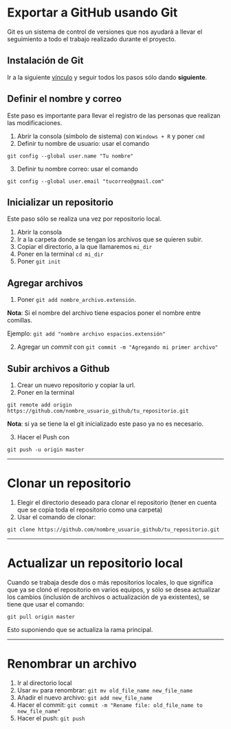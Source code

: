 # Exportar a GitHub usando Git
Git es un sistema de control de versiones que nos ayudará a llevar el seguimiento a todo el trabajo realizado durante el proyecto.
## Instalación de Git
Ir a la siguiente [vínculo](https://git-scm.com/download/win) y seguir todos los pasos sólo dando **siguiente**.

## Definir el nombre y correo
Este paso es importante para llevar el registro de las personas que realizan las modificaciones.

1. Abrir la consola (símbolo de sistema) con `Windows + R` y poner `cmd`
2. Definir tu nombre de usuario: usar el comando

`git config --global user.name "Tu nombre"`

3. Definir tu nombre correo: usar el comando

`git config --global user.email "tucorreo@gmail.com"`

## Inicializar un repositorio
Este paso sólo se realiza una vez por repositorio local.
1. Abrir la consola
2. Ir a la carpeta donde se tengan los archivos que se quieren subir.
3. Copiar el directorio, a la que llamaremos `mi_dir`
4. Poner en la terminal `cd mi_dir`
4. Poner `git init`

## Agregar archivos
1. Poner `git add nombre_archivo.extensión`. 

**Nota**: Si el nombre del archivo tiene espacios poner el nombre entre comillas.

Ejemplo: `git add "nombre archivo espacios.extensión"`

2. Agregar un *commit* con `git commit -m "Agregando mi primer archivo"`

## Subir archivos a Github
1. Crear un nuevo repositorio y copiar la url.
2. Poner en la terminal

`git remote add origin https://github.com/nombre_usuario_github/tu_repositorio.git`

**Nota**: si ya se tiene la el git inicializado este paso ya no es necesario.

3. Hacer el Push con

`git push -u origin master`

---

# Clonar un repositorio
1. Elegir el directorio deseado para clonar el repositorio (tener en cuenta que se copia toda el repositorio como una carpeta)
2. Usar el comando de clonar:

`git clone https://github.com/nombre_usuario_github/tu_repositorio.git`

---

# Actualizar un repositorio local
Cuando se trabaja desde dos o más repositorios locales, lo que significa que ya se clonó el repositorio en varios equipos, y sólo se desea actualizar los cambios (inclusión de archivos o actualización de ya existentes), se tiene que usar el comando:

`git pull origin master`

Esto suponiendo que se actualiza la rama principal.

---

# Renombrar un archivo
1. Ir al directorio local
2. Usar `mv` para renombrar: `git mv old_file_name new_file_name`
3. Añadir el nuevo archivo: `git add new_file_name`
4. Hacer el commit: `git commit -m "Rename file: old_file_name to new_file_name"`
5. Hacer el push: `git push`